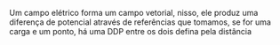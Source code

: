 
Um campo elétrico forma um campo vetorial, nisso, ele produz uma diferença de potencial  através de referências que tomamos, se for uma carga e um ponto, há uma DDP entre os dois defina pela distância
